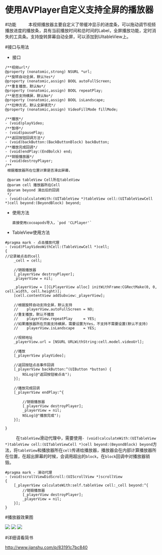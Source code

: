 # 使用AVPlayer自定义支持全屏的播放器

#功能
    本视频播放器主要自定义了带缓冲显示的进度条，可以拖动调节视频播放进度的播放条，具有当前播放时间和总时间的Label，全屏播放功能，定时消失的工具条。支持旋转屏幕自动全屏，可以添加到UItableView上。

#接口与用法
+ 接口

```
/**视频url*/
@property (nonatomic,strong) NSURL *url;
/**旋转自动全屏，默认Yes*/
@property (nonatomic,assign) BOOL autoFullScreen;
/**重复播放，默认No*/
@property (nonatomic,assign) BOOL repeatPlay;
/**是否支持横屏，默认No*/
@property (nonatomic,assign) BOOL isLandscape;
/**拉伸方式，默认全屏填充*/
@property (nonatomic,assign) VideoFillMode fillMode;

/**播放*/
- (void)playVideo;
/**暂停*/
- (void)pausePlay;
/**返回按钮回调方法*/
- (void)backButton:(BackButtonBlock) backButton;
/**播放完成回调*/
- (void)endPlay:(EndBolck) end;
/**销毁播放器*/
- (void)destroyPlayer;
/**
 根据播放器所在位置计算是否滑出屏幕，

 @param tableView Cell所在tableView
 @param cell 播放器所在Cell
 @param beyond 滑出后的回调
 */
- (void)calculateWith:(UITableView *)tableView cell:(UITableViewCell *)cell beyond:(BeyondBlock) beyond;

```

+ 使用方法

      直接使用cocoapods导入，`pod 'CLPlayer'`

+ TableView使用方法

```
#pragma mark - 点击播放代理
- (void)PlayVideoWithCell:(TableViewCell *)cell;
{
//记录被点击的cell
    _cell = cell;
    
    //销毁播放器
    [_playerView destroyPlayer];
    _playerView = nil;
    
    _playerView = [[CLPlayerView alloc] initWithFrame:CGRectMake(0, 0, cell.width, cell.height)];
    [cell.contentView addSubview:_playerView];
    
    //根据旋转自动支持全屏，默认支持
    //    playerView.autoFullScreen = NO;
    //重复播放，默认不播放
    //    playerView.repeatPlay     = YES;
    //如果播放器所在页面支持横屏，需要设置为Yes，不支持不需要设置(默认不支持)
    //    playerView.isLandscape    = YES;
    
    //视频地址
    _playerView.url = [NSURL URLWithString:cell.model.videoUrl];
    
    //播放
    [_playerView playVideo];
    
    //返回按钮点击事件回调
    [_playerView backButton:^(UIButton *button) {
        NSLog(@"返回按钮被点击");
    }];
    
    //播放完成回调
    [_playerView endPlay:^{
        
        //销毁播放器
        [_playerView destroyPlayer];
        _playerView = nil;
        NSLog(@"播放完成");
    }];
 
}

```
    在`tableView`滑动代理中，需要使用`- (void)calculateWith:(UITableView *)tableView cell:(UITableViewCell *)cell beyond:(BeyondBlock) beyond`方法，将`tableView`和播放器所在`cell`传递给播放器，播放器会在内部计算播放器所在位置，在超出屏幕的时候，会调用超出的`block`，在`block`回调中对播放器销毁。

```
#pragma mark - 滑动代理
- (void)scrollViewDidScroll:(UIScrollView *)scrollView
{
    [_playerView calculateWith:self.tableView cell:_cell beyond:^{
        //销毁播放器
        [_playerView destroyPlayer];
        _playerView = nil;
    }];
}
```
#播放器效果图

![](https://github.com/JmoVxia/CLPlayer/blob/master/%E6%95%88%E6%9E%9C%E5%9B%BE1.gif)
![](https://github.com/JmoVxia/CLPlayer/blob/master/%E6%95%88%E6%9E%9C%E5%9B%BE2.gif)
![](https://github.com/JmoVxia/CLPlayer/blob/master/%E6%95%88%E6%9E%9C%E5%9B%BE3.gif)




#详细请看简书

http://www.jianshu.com/p/83191c7bc840
